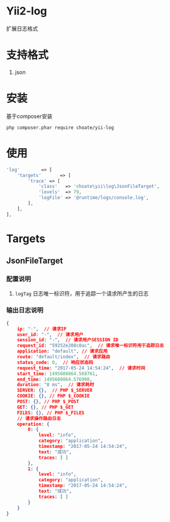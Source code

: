 # Yii2-log

扩展日志格式

# 支持格式

1. json

# 安装
基于composer安装

`php composer.phar require choate/yii-log`


# 使用

```php
'log'        => [
    'targets'       => [
        'trace' => [
            'class'   => 'choate\yii\log\JsonFileTarget',
            'levels'  => 79,
            'logFile' => '@runtime/logs/console.log',
        ],
    ],
],
```

# Targets

## JsonFileTarget

### 配置说明

1. `logTag` 日志唯一标识符，用于追踪一个请求所产生的日志

### 输出日志说明

```json
{
    ip: "-",  // 请求IP
    user_id: "-",  // 请求用户
    session_id: "-",  // 请求用户SESSION ID
    request_id: "59252e208c8ac",  // 请求唯一标识符用于追踪日志
    application: "default", // 请求应用
    route: "default/index",  // 请求路由
    status_code: 0,  // 响应状态码
    request_time: "2017-05-24 14:54:24",  // 请求时间
    start_time: 1495608864.568761, 
    end_time: 1495608864.576908, 
    duration: "8 ms",  // 请求耗时
    SERVER: {},  // PHP $_SERVER
    COOKIE: {}, // PHP $_COOKIE
    POST: {}, // PHP $_POST
    GET: {}, // PHP $_GET
    FILES: {}, // PHP $_FILES
    // 请求操作路由日志
    operation: {
        0: {
            level: "info", 
            category: "application", 
            timestamp: "2017-05-24 14:54:24", 
            text: "成功", 
            traces: [ ]
        }, 
        1: {
            level: "info", 
            category: "application", 
            timestamp: "2017-05-24 14:54:24", 
            text: "成功", 
            traces: [ ]
        }
    }
}
```

